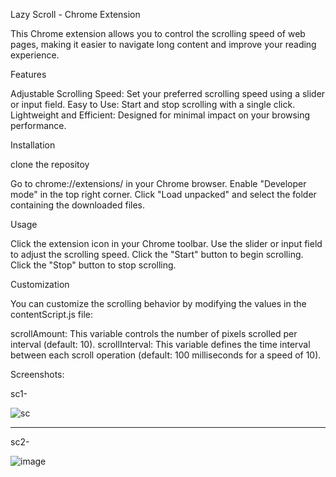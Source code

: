 Lazy Scroll - Chrome Extension

This Chrome extension allows you to control the scrolling speed of web pages, making it easier to navigate long content and improve your reading experience.

Features

Adjustable Scrolling Speed: Set your preferred scrolling speed using a slider or input field.
Easy to Use: Start and stop scrolling with a single click.
Lightweight and Efficient: Designed for minimal impact on your browsing performance.

Installation

clone the repositoy

Go to chrome://extensions/ in your Chrome browser.
Enable "Developer mode" in the top right corner.
Click "Load unpacked" and select the folder containing the downloaded files.   

Usage

Click the extension icon in your Chrome toolbar.
Use the slider or input field to adjust the scrolling speed.
Click the "Start" button to begin scrolling.
Click the "Stop" button to stop scrolling.


Customization

You can customize the scrolling behavior by modifying the values in the contentScript.js file:

scrollAmount: This variable controls the number of pixels scrolled per interval (default: 10).
scrollInterval: This variable defines the time interval between each scroll operation (default: 100 milliseconds for a speed of 10).

Screenshots:

sc1-

![sc](https://github.com/user-attachments/assets/21b930ed-d3b5-46e9-a12b-9bfd289da022)



------------------------------------------------------------------------------------------

sc2-

![image](https://github.com/user-attachments/assets/e0f6c7c5-daac-4df7-a0ff-849285f23f6f)




